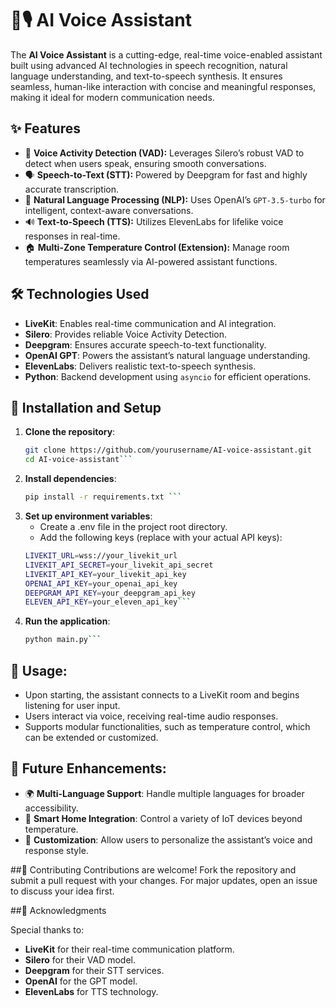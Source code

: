 # 🧠🎙️ AI Voice Assistant  

The **AI Voice Assistant** is a cutting-edge, real-time voice-enabled assistant built using advanced AI technologies in speech recognition, natural language understanding, and text-to-speech synthesis. It ensures seamless, human-like interaction with concise and meaningful responses, making it ideal for modern communication needs.  

## ✨ Features  

- 🎤 **Voice Activity Detection (VAD):** Leverages Silero’s robust VAD to detect when users speak, ensuring smooth conversations.  
- 🗣️ **Speech-to-Text (STT):** Powered by Deepgram for fast and highly accurate transcription.  
- 🤖 **Natural Language Processing (NLP):** Uses OpenAI’s `GPT-3.5-turbo` for intelligent, context-aware conversations.  
- 🔊 **Text-to-Speech (TTS):** Utilizes ElevenLabs for lifelike voice responses in real-time.  
- 🏠 **Multi-Zone Temperature Control (Extension):** Manage room temperatures seamlessly via AI-powered assistant functions.  

## 🛠️ Technologies Used  

- **LiveKit**: Enables real-time communication and AI integration.  
- **Silero**: Provides reliable Voice Activity Detection.  
- **Deepgram**: Ensures accurate speech-to-text functionality.  
- **OpenAI GPT**: Powers the assistant’s natural language understanding.  
- **ElevenLabs**: Delivers realistic text-to-speech synthesis.  
- **Python**: Backend development using `asyncio` for efficient operations.  

## 🚀 Installation and Setup  

1. **Clone the repository**:  
   ```bash  
   git clone https://github.com/yourusername/AI-voice-assistant.git  
   cd AI-voice-assistant```
2. **Install dependencies**:
   ```bash  
   pip install -r requirements.txt ```
3. **Set up environment variables**:
   - Create a .env file in the project root directory.
   - Add the following keys (replace with your actual API keys):
   ```bash  
   LIVEKIT_URL=wss://your_livekit_url  
   LIVEKIT_API_SECRET=your_livekit_api_secret  
   LIVEKIT_API_KEY=your_livekit_api_key  
   OPENAI_API_KEY=your_openai_api_key  
   DEEPGRAM_API_KEY=your_deepgram_api_key  
   ELEVEN_API_KEY=your_eleven_api_key```
4. **Run the application**:
   ```bash  
   python main.py```

## 🎯 Usage:

- Upon starting, the assistant connects to a LiveKit room and begins listening for user input.  
- Users interact via voice, receiving real-time audio responses.  
- Supports modular functionalities, such as temperature control, which can be extended or customized.

## 🔮 Future Enhancements:
- 🌍 **Multi-Language Support**: Handle multiple languages for broader accessibility.
- 🏡 **Smart Home Integration**: Control a variety of IoT devices beyond temperature.
- 🎨 **Customization**: Allow users to personalize the assistant’s voice and response style.

##🤝 Contributing
Contributions are welcome! Fork the repository and submit a pull request with your changes. For major updates, open an issue to discuss your idea first.

##🙌 Acknowledgments

Special thanks to:

- **LiveKit** for their real-time communication platform.
- **Silero** for their VAD model.
- **Deepgram** for their STT services.
- **OpenAI** for the GPT model.
- **ElevenLabs** for TTS technology.

